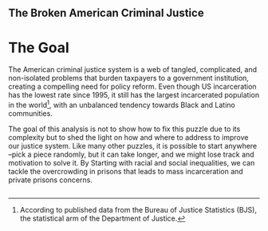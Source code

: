 ## The Broken American Criminal Justice

# The Goal

The American criminal justice system is a web of tangled, complicated, and non-isolated problems that burden taxpayers to a government institution, creating a compelling need for policy reform. Even though US incarceration has the lowest rate since 1995, it still has the largest incarcerated population in the world[^1], with an unbalanced tendency towards Black and Latino communities.

The goal of this analysis is not to show how to fix this puzzle due to its complexity but to shed the light on how and where to address to improve our justice system. Like many other puzzles, it is possible to start anywhere –pick a piece randomly, but it can take longer, and we might lose track and motivation to solve it. By Starting with racial and social inequalities, we can tackle the overcrowding in prisons that leads to mass incarceration and private prisons concerns.


[^1]: According to published data[^2] from the Bureau of Justice Statistics (BJS), the statistical arm of the Department of Justice.

[^2]: BJS data <https://bjs.ojp.gov/sites/g/files/xyckuh236/files/media/document/cpus19st.pdf>


```{tableofcontents} 
```
